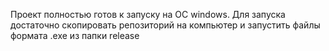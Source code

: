 Проект полностью готов к запуску на ОС windows. Для запуска достаточно скопировать репозиторий на компьютер и запустить файлы формата .exe 
из папки release
